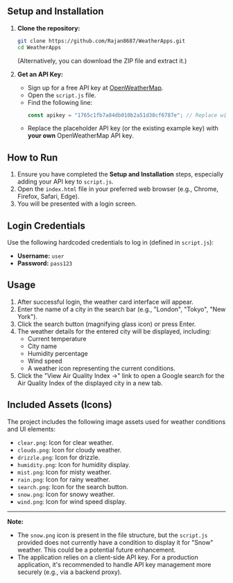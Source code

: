 
## Setup and Installation

1.  **Clone the repository:**
    ```bash
    git clone https://github.com/Rajan8687/WeatherApps.git
    cd WeatherApps
    ```
    (Alternatively, you can download the ZIP file and extract it.)

2.  **Get an API Key:**
    *   Sign up for a free API key at [OpenWeatherMap](https://openweathermap.org/appid).
    *   Open the `script.js` file.
    *   Find the following line:
        ```javascript
        const apikey = "1765c1fb7a84db010b2a51d38cf6787e"; // Replace with your API key
        ```
    *   Replace the placeholder API key (or the existing example key) with **your own** OpenWeatherMap API key.

## How to Run

1.  Ensure you have completed the **Setup and Installation** steps, especially adding your API key to `script.js`.
2.  Open the `index.html` file in your preferred web browser (e.g., Chrome, Firefox, Safari, Edge).
3.  You will be presented with a login screen.

## Login Credentials

Use the following hardcoded credentials to log in (defined in `script.js`):
*   **Username:** `user`
*   **Password:** `pass123`

## Usage

1.  After successful login, the weather card interface will appear.
2.  Enter the name of a city in the search bar (e.g., "London", "Tokyo", "New York").
3.  Click the search button (magnifying glass icon) or press Enter.
4.  The weather details for the entered city will be displayed, including:
    *   Current temperature
    *   City name
    *   Humidity percentage
    *   Wind speed
    *   A weather icon representing the current conditions.
5.  Click the "View Air Quality Index →" link to open a Google search for the Air Quality Index of the displayed city in a new tab.

## Included Assets (Icons)

The project includes the following image assets used for weather conditions and UI elements:

*   `clear.png`: Icon for clear weather.
*   `clouds.png`: Icon for cloudy weather.
*   `drizzle.png`: Icon for drizzle.
*   `humidity.png`: Icon for humidity display.
*   `mist.png`: Icon for misty weather.
*   `rain.png`: Icon for rainy weather.
*   `search.png`: Icon for the search button.
*   `snow.png`: Icon for snowy weather.
*   `wind.png`: Icon for wind speed display.

---

**Note:**
*   The `snow.png` icon is present in the file structure, but the `script.js` provided does not currently have a condition to display it for "Snow" weather. This could be a potential future enhancement.
*   The application relies on a client-side API key. For a production application, it's recommended to handle API key management more securely (e.g., via a backend proxy).
